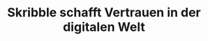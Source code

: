 ---
title: >
  Skribble schafft Vertrauen
  in der digitalen Welt
slug: about
draft: false
type: narrow
description: About meta description
---